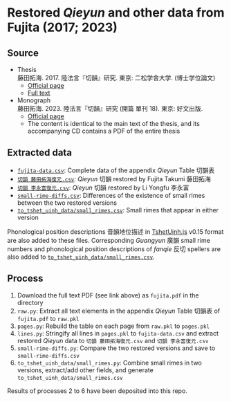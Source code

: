 # Restored *Qieyun* and other data from Fujita (2017; 2023)

## Source

- Thesis\
  藤田拓海. 2017. 陸法言『切韻』研究. 東京: 二松学舎大学. (博士学位論文)
  - [Official page](https://nishogakusha.repo.nii.ac.jp/records/2623)
  - [Full text](https://core.ac.uk/works/67634077/)
- Monograph\
  藤田拓海. 2023. 陸法言『切韻』研究 (開篇 單刊 18). 東京: 好文出版.
  - [Official page](https://www.kohbun.co.jp/%e8%aa%9e%e5%ad%a6%e3%83%bb%e6%96%87%e5%ad%a6%e7%a0%94%e7%a9%b6/%e9%96%8b%e7%af%87%e3%80%80%e5%96%ae%e5%88%8a%e3%80%80no-18/)
  - The content is identical to the main text of the thesis, and its accompanying CD contains a PDF of the entire thesis

## Extracted data

- [`fujita-data.csv`](fujita-data.csv): Complete data of the appendix *Qieyun* Table 切韻表
- [`切韻 藤田拓海復元.csv`](切韻%20藤田拓海復元.csv): *Qieyun* 切韻 restored by Fujita Takumi 藤田拓海
- [`切韻 李永富復元.csv`](切韻%20李永富復元.csv): *Qieyun* 切韻 restored by Li Yongfu 李永富
- [`small-rime-diffs.csv`](small-rime-diffs.csv): Differences of the existence of small rimes between the two restored versions
- [`to_tshet_uinh_data/small_rimes.csv`](to_tshet_uinh_data/small_rimes.csv): Small rimes that appear in either version

Phonological position descriptions 音韻地位描述 in [TshetUinh.js](https://github.com/nk2028/tshet-uinh-js) v0.15 format are also added to these files. Corresponding *Guangyun* 廣韻 small rime numbers and phonological position descriptions of *fanqie* 反切 spellers are also added to [`to_tshet_uinh_data/small_rimes.csv`](to_tshet_uinh_data/small_rimes.csv).

## Process

1. Download the full text PDF (see link above) as `fujita.pdf` in the directory
2. `raw.py`: Extract all text elements in the appendix *Qieyun* Table 切韻表 of `fujita.pdf` to `raw.pkl`
3. `pages.py`: Rebuild the table on each page from `raw.pkl` to `pages.pkl`
4. `lines.py`: Stringify all lines in `pages.pkl` to `fujita-data.csv` and extract restored *Qieyun* data to `切韻 藤田拓海復元.csv` and `切韻 李永富復元.csv`
5. `small-rime-diffs.py`: Compare the two restored versions and save to `small-rime-diffs.csv`
6. `to_tshet_uinh_data/small_rimes.py`: Combine small rimes in two versions, extract/add other fields, and generate `to_tshet_uinh_data/small_rimes.csv`

Results of processes 2 to 6 have been deposited into this repo.
